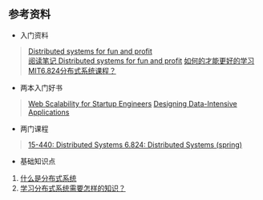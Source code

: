 ## 参考资料 
* 入门资料 
> [Distributed systems
   for fun and profit](http://book.mixu.net/distsys/)  
> [阅读笔记 Distributed systems for fun and profit](http://www.cnblogs.com/lichen782/p/6838392.html) 
> [如何的才能更好的学习MIT6.824分布式系统课程？](https://www.zhihu.com/question/29597104)
   
* 两本入门好书 
> [Web Scalability for Startup Engineers](https://book.douban.com/subject/26632684/)
> [Designing Data-Intensive Applications](https://book.douban.com/subject/26197294/)

* 两门课程 
> [15-440: Distributed Systems ](http://www.cs.cmu.edu/~dga/15-440/S14/syllabus.html) 
> [6.824: Distributed Systems (spring)](http://nil.csail.mit.edu/6.824/2017/schedule.html)

* 基础知识点 
1. [什么是分布式系统](https://en.wikipedia.org/wiki/Distributed_computing)
2. [学习分布式系统需要怎样的知识？](https://www.zhihu.com/question/23645117/answer/124708083)